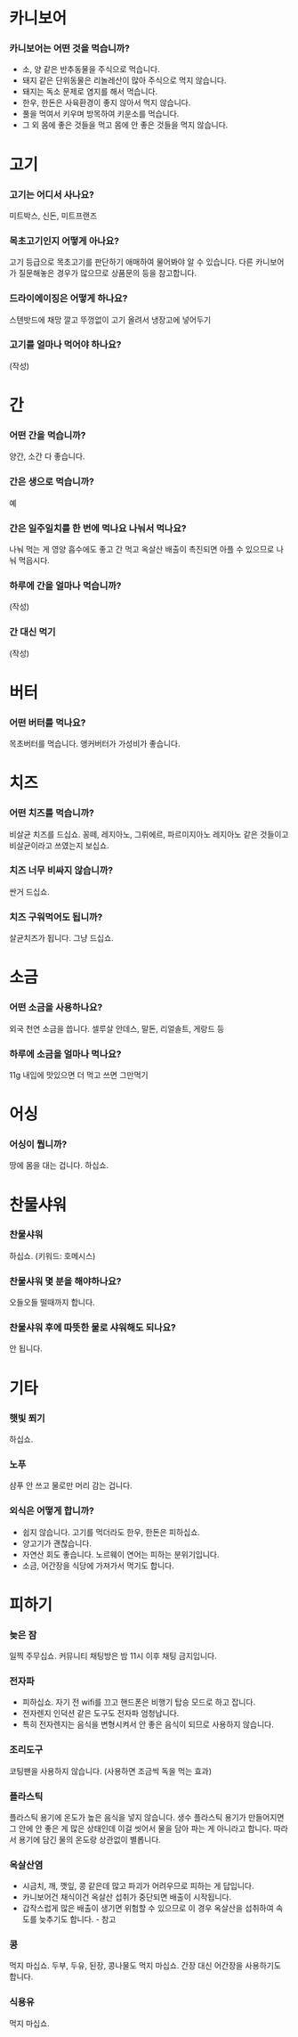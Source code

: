 # 카니보어

### 카니보어는 어떤 것을 먹습니까?
- 소, 양 같은 반추동물을 주식으로 먹습니다.
- 돼지 같은 단위동물은 리놀레산이 많아 주식으로 먹지 않습니다.
- 돼지는 독소 문제로 염지를 해서 먹습니다.
- 한우, 한돈은 사육환경이 좋지 않아서 먹지 않습니다.
- 풀을 먹여서 키우며 방목하여 키운소를 먹습니다.
- 그 외 몸에 좋은 것들을 먹고 몸에 안 좋은 것들을 먹지 않습니다.


# 고기

### 고기는 어디서 사나요?
미트박스, 신돈, 미트프랜즈

### 목초고기인지 어떻게 아나요?
고기 등급으로 목초고기를 판단하기 애매하여 물어봐야 알 수 있습니다.
다른 카니보어가 질문해놓은 경우가 많으므로 상품문의 등을 참고합니다.

### 드라이에이징은 어떻게 하나요?
스텐밧드에 채망 깔고 뚜껑없이 고기 올려서 냉장고에 넣어두기

### 고기를 얼마나 먹어야 하나요?
(작성)


# 간

### 어떤 간을 먹습니까?
양간, 소간 다 좋습니다.

### 간은 생으로 먹습니까?
예

### 간은 일주일치를 한 번에 먹나요 나눠서 먹나요?
나눠 먹는 게 영양 흡수에도 좋고 간 먹고 옥살산 배출이 촉진되면 아플 수 있으므로 나눠 먹읍시다.

### 하루에 간을 얼마나 먹습니까?
(작성)

### 간 대신 먹기
(작성)


# 버터

### 어떤 버터를 먹나요?
목초버터를 먹습니다. 앵커버터가 가성비가 좋습니다.


# 치즈

### 어떤 치즈를 먹습니까?
비살균 치즈를 드십쇼. 꽁떼, 레지아노, 그뤼에르, 파르미지아노 레지아노 같은 것들이고 비살균이라고 쓰였는지 보십쇼.

### 치즈 너무 비싸지 않습니까?
싼거 드십쇼.

### 치즈 구워먹어도 됩니까?
살균치즈가 됩니다. 그냥 드십쇼.


# 소금

### 어떤 소금을 사용하나요?
외국 천연 소금을 씁니다. 셀루살 안데스, 말돈, 리얼솔트, 게랑드 등

### 하루에 소금을 얼마나 먹나요?
11g 내입에 맛있으면 더 먹고 쓰면 그만먹기


# 어싱

### 어싱이 뭡니까?
땅에 몸을 대는 겁니다. 하십쇼.


# 찬물샤워

### 찬물샤워
하십쇼. (키워드: 호메시스)

### 찬물샤워 몇 분을 해야하나요?
오들오들 떨때까지 합니다.

### 찬물샤워 후에 따뜻한 물로 샤워해도 되나요?
안 됩니다.


# 기타 

### 햇빛 쬐기
하십쇼.

### 노푸
샴푸 안 쓰고 물로만 머리 감는 겁니다.

### 외식은 어떻게 합니까?
- 쉽지 않습니다. 고기를 먹더라도 한우, 한돈은 피하십쇼.
- 양고기가 괜찮습니다.
- 자연산 회도 좋습니다. 노르웨이 연어는 피하는 분위기입니다.
- 소금, 어간장을 식당에 가져가서 먹기도 합니다.


# 피하기

### 늦은 잠
일찍 주무십쇼. 커뮤니티 채팅방은 밤 11시 이후 채팅 금지입니다.

### 전자파
- 피하십쇼. 자기 전 wifi를 끄고 핸드폰은 비행기 탑승 모드로 하고 잡니다.
- 전자렌지 인덕션 같은 도구도 전자파 엄청납니다.
- 특히 전자렌지는 음식을 변형시켜서 안 좋은 음식이 되므로 사용하지 않습니다.

### 조리도구
코팅팬을 사용하지 않습니다. (사용하면 조금씩 독을 먹는 효과)

### 플라스틱
플라스틱 용기에 온도가 높은 음식을 넣지 않습니다. 생수 플라스틱 용기가 만들어지면 그 안에 안 좋은 게 많은 상태인데 이걸 씻어서 물을 담아 파는 게 아니라고 합니다. 따라서 용기에 담긴 물의 온도랑 상관없이 별롭니다.

### 옥살산염
- 시금치, 깨, 깻잎, 콩 같은데 많고 파괴가 어려우므로 피하는 게 답입니다.
- 카니보어건 채식이건 옥살산 섭취가 중단되면 배출이 시작됩니다.
- 갑작스럽게 많은 배출이 생기면 위험할 수 있으므로 이 경우 옥살산을 섭취하여 속도를 늦추기도 합니다. - 참고

### 콩
먹지 마십쇼. 두부, 두유, 된장, 콩나물도 먹지 마십쇼. 간장 대신 어간장을 사용하기도 합니다.

### 식용유
먹지 마십쇼.
